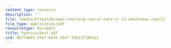 ```yaml
---
content_type: resource
description: ''
file: /media/https%3A/open-learning-course-data-rc.s3.amazonaws.com/12-000-solving-complex-problems-fall-2003/8b77ab8325e70e56d5e797613f16b1a1_hydrocarbonf.pdf
file_type: application/pdf
resourcetype: Document
title: hydrocarbonf.pdf
uid: 8b77ab83-25e7-0e56-d5e7-97613f16b1a1
---
```

